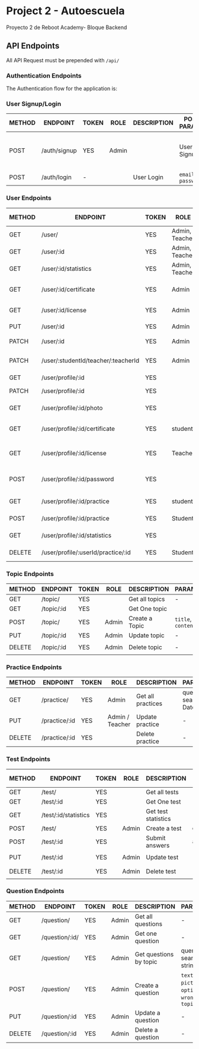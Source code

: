 # Project 2 - Autoescuela
Proyecto 2 de Reboot Academy- Bloque Backend

## API Endpoints

All API Request must be prepended with `/api/`


### Authentication Endpoints

The Authentication flow for the application is:

### User Signup/Login

METHOD | ENDPOINT         | TOKEN | ROLE | DESCRIPTION              | POST PARAMS                                     | RETURNS
-------|------------------|-------|------|--------------------|-------------------------------------------------|--------------------
POST   | /auth/signup     | YES   | Admin| |User Signup              | `name`, `lastName`, `email`, `password`, `address`, `dni`, `expireDate`,`birthDate`, `phone`  | `token`
POST   | /auth/login      | -     | |User Login               | `email`, `password`                             | `token`

### User Endpoints
METHOD | ENDPOINT         | TOKEN | ROLE | DESCRIPTION              | POST PARAMS                                     | RETURNS
-------|------------------|-------|------|--------------------|-------------------------------------------------|--------------------
GET   | /user/     | YES     | Admin, Teacher |Get all users            | -  | `profile`
GET   | /user/:id     | YES     | Admin, Teacher | Get one user            | -  | `profile`
GET   | /user/:id/statistics     | YES     | Admin, Teacher | Get User Statistics            | -  | `max score`, `tries`
GET   | /user/:id/certificate    | YES     | Admin | Get User Medical Certificate            | -  | `static file`
GET   | /user/:id/license    | YES     | Admin | Get User Driver License            | -  | `static file`
PUT   | /user/:id     | YES     | Admin |Update user            | -  | `message`, `profile`
PATCH | /user/:id     | YES     | Admin |Delete user             | -  | `student deleted`
PATCH| /user/:studentId/teacher/:teacherId   | YES     | Admin |Assignt teacher to student           | -  | `Teacher X assigned to Y`
GET   | /user/profile/:id    | YES     | | Get My Profile            | - | `profile`
PATCH   | /user/profile/:id    | YES     | | Update My Profile            | - | `profile`
GET   | /user/profile/:id/photo    | YES     | | Get my Profile Picture           | - | `static file`
GET   | /user/profile/:id/certificate    | YES     |student| Get My Medical Certificate            | - | `static file`
GET   | /user/profile/:id/license    | YES     |Teacher| Get My Driving License           | - | `static file`
POST   | /user/profile/:id/password    | YES     | | Change my password            | `current password`, `new password` | `password changed`
GET   | /user/profile/:id/practice   | YES    | student| Get all my practices       |  | `practice`
POST   | /user/profile/:id/practice     | YES   | Student | Create a practice         | `startTime`, `date` | `practice created`
GET   | /user/profile/:id/statistics   | YES   |  | Get my statistics       |   | `statistics`
DELETE |  /user/profile/:userId/practice/:id     | YES   | Student | Delete own practice         |  | `practice deleted`

### Topic Endpoints
METHOD | ENDPOINT         | TOKEN | ROLE | DESCRIPTION              | PARAMS                                     | RETURNS
-------|------------------|-------|------|--------------------|-------------------------------------------------|--------------------
GET   | /topic/     | YES     | |Get all topics           | -  | `topics`
GET   | /topic/:id    | YES     | |Get One topic          |   | `topic`
POST   | /topic/     | YES     | Admin|Create a Topic         | `title`, `content`  | `topic`
PUT   | /topic/:id     | YES     | Admin |Update topic              | -  | `topic`
DELETE  | /topic/:id     | YES     | Admin |Delete topic              | -  | `Topic deleted`

### Practice Endpoints

METHOD | ENDPOINT         | TOKEN | ROLE | DESCRIPTION              | PARAMS                                     | RETURNS
-------|------------------|-------|------|--------------------|-------------------------------------------------|--------------------
GET   | /practice/    | YES   | Admin  | Get all practices         | query: search Date  | `practice`
PUT   | /practice/:id     | YES   | Admin / Teacher | Update practice              | -  | `practice updated`
DELETE   | /practice/:id     | YES     | | Delete practice              | -  | `practice deleted`


### Test Endpoints
METHOD | ENDPOINT         | TOKEN | ROLE| DESCRIPTION              | POST PARAMS                                     | RETURNS
-------|------------------|-------|-----|--------------------------|-------------------------------------------------|--------------------
GET   | /test/     | YES     | | Get all tests           | -  | `tests`
GET   | /test/:id     | YES     | | Get One test        | -  | `test`
GET   | /test/:id/statistics     | YES     | | Get test statistics       | -  | `test statistics`
POST   | /test/     | YES     | Admin |Create a test         | `questions`  | `test`
POST   | /test/:id     | YES     | | Submit answers        | `answers`  | `results`
PUT   | /test/:id     | YES     | Admin |Update test             | -  | `test updated`
DELETE  | /test/:id     | YES     | Admin |Delete test            | -  | `Test deleted`

### Question Endpoints
METHOD | ENDPOINT         | TOKEN |ROLE| DESCRIPTION              | PARAMS                                     | RETURNS
-------|------------------|-------|----|--------------------------|-------------------------------------------------|--------------------
GET   | /question/     | YES     | Admin | Get all questions           | -  | `questions`
GET   | /question/:id/     | YES     | Admin | Get one question           | -  | `question`
GET   | /question/      | YES | Admin | Get questions by topic      | query: search string  | `questions`
POST   | /question/     | YES     | Admin | Create a question        | `text`, `picture`, `options`, `wrong`, `topic` | `question`
PUT   | /question/:id     | YES     | Admin |Update a question            | -  | `question updated`
DELETE  | /question/:id     | YES     | Admin |Delete a question            | -  | `Question deleted`
